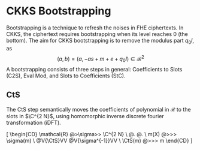 # CKKS Bootstrapping

Bootstrapping is a technique to refresh the noises in FHE ciphertexts. In CKKS, the ciphertext requires bootstrapping when its level reaches 0 (the bottom). The aim for CKKS bootstrapping is to remove the modulus part $q_0 I$, as
$$ (a, b) = (a, - a s + m + e + q_0 I) \in \mathcal{R}^2 $$ 
A bootstrapping consists of three steps in general: Coefficients to Slots (C2S), Eval Mod, and Slots to Coefficients (StC).

## CtS

The CtS step semantically moves the coefficients of polynomial in $\mathcal R$ to the slots in $\C^{2 N}$, using homomorphic inverse discrete fourier transformation (iDFT).

\[
\begin{CD}
    \mathcal{R} @>\sigma>> \C^{2 N} \\
    @. @. \\
    m(X) @>>> \sigma(m) \\
    @V{\CtS}VV @V{\sigma^{-1}}VV \\
    \CtS(m) @>>> m
\end{CD}
\]
